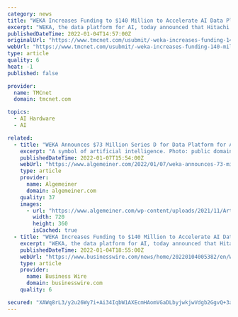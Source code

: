 ```yaml
---
category: news
title: "WEKA Increases Funding to $140 Million to Accelerate AI Data Platform Adoption in the Enterprise"
excerpt: "WEKA, the data platform for AI, today announced that Hitachi Ventures led its recent round raising $73 million in funding, which brings the total amount raised to $140 million. Other investors participating in this round were strategic investors,"
publishedDateTime: 2022-01-04T14:57:00Z
originalUrl: "https://www.tmcnet.com/usubmit/-weka-increases-funding-140-million-accelerate-ai-data-/2022/01/04/9519618.htm"
webUrl: "https://www.tmcnet.com/usubmit/-weka-increases-funding-140-million-accelerate-ai-data-/2022/01/04/9519618.htm"
type: article
quality: 6
heat: -1
published: false

provider:
  name: TMCnet
  domain: tmcnet.com

topics:
  - AI Hardware
  - AI

related:
  - title: "WEKA Announces $73 Million Series D for Data Platform for AI"
    excerpt: "A symbol of artificial intelligence. Photo: public domain. CTech – Israeli data storage startup WEKA, formerly WekaIO, has announced that"
    publishedDateTime: 2022-01-07T15:54:00Z
    webUrl: "https://www.algemeiner.com/2022/01/07/weka-announces-73-million-series-d-for-data-platform-for-ai/"
    type: article
    provider:
      name: Algemeiner
      domain: algemeiner.com
    quality: 37
    images:
      - url: "https://www.algemeiner.com/wp-content/uploads/2021/11/Artificial-Intelligence.jpg"
        width: 720
        height: 360
        isCached: true
  - title: "WEKA Increases Funding to $140 Million to Accelerate AI Data Platform Adoption in the Enterprise"
    excerpt: "WEKA, the data platform for AI, today announced that Hitachi Ventures led its recent round raising $73 million in funding, which brings the total amou"
    publishedDateTime: 2022-01-04T18:55:00Z
    webUrl: "https://www.businesswire.com/news/home/20220104005382/en/WEKA-Increases-Funding-to-140-Million-to-Accelerate-AI-Data-Platform-Adoption-in-the-Enterprise"
    type: article
    provider:
      name: Business Wire
      domain: businesswire.com
    quality: 6

secured: "XAWq8rL3/y2u26Wy7i+Ai34IqbW1AXEcmHAomVGaDLbyjwkjwVdgb2GgvQ+3a/2XDbb+d6TnuglozP/0KvxGDhs0rA2Gq1puhdHZ6WKsAfr7QCpezGSq5S4gM14S62P+O9P7Kqn4/ADIvtX5hnW7S0R0oK/3rKmH3zDmvXil6RE/0TqQirQqQ6fgC9u59Tdpvo/G3VrLFgBll4ewCFDyDT62sAZCPqVWxPJ7rpf4VCIEQSS6YKP6ZxrBzNvmrhKeGZpnNCi+XR7tpm6HhCbMUhyU+aLpCzeC/7sX+jeCVKWEDbog71xmbrLrFI3CCi6jB6zPwChw9zalY9/f6m0SU2gIVWO/KtqyEO39eWi02VI=;EJxKH7yHxK7/lhsLLl1x2w=="
---
```


